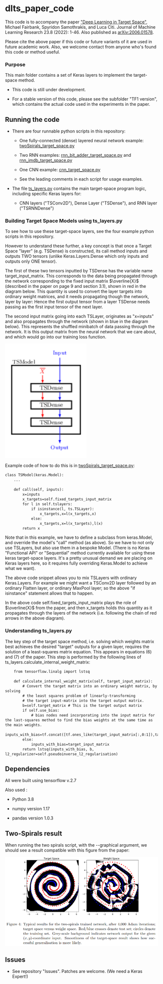 # dlts_paper_code


This code is to accompany the paper ["Deep Learning in Target Space"](https://jmlr.org/papers/v23/20-040.html), Michael Fairbank, Spyridon Samothrakis, and Luca Citi. Journal of Machine Learning Research 23.8 (2022): 1-46.   Also published as [arXiv:2006.01578](https://arxiv.org/abs/2006.01578).

Please cite the above paper if this code or future variants of it are used in future academic work.  Also, we welcome contact from anyone who's found this code or method useful.

### Purpose

This main folder contains a set of Keras layers to implement the target-space method.

- This code is still under development.

- For a stable version of this code, please see the subfolder "TF1 version", which contains the actual code used in the experiments in the paper.


## Running the code

- There are four runnable python scripts in this repository:

    - One fully-connected (dense) layered neural network example: [twoSpirals_target_space.py](./twoSpirals_target_space.py)
        
    - Two RNN examples: [rnn_bit_adder_target_space.py](./rnn_bit_adder_target_space.py) and [rnn_imdb_target_space.py](./rnn_imdb_target_space.py)
        
    - One CNN example: [cnn_target_space.py](./cnn_target_space.py)

    - See the leading comments in each script for usage examples.

- The file [ts_layers.py](./ts_layers.py) contains the main target-space program logic, including specific Keras layers for: 

    - CNN layers ("TSConv2D"), Dense Layer ("TSDense"), and RNN layer ("TSRNNDense")


### Building Target Space Models using ts_layers.py

To see how to use these target-space layers, see the four example python scripts in this repository.

However to understand these further, a key concept is that once a Target Space "layer" (e.g. TSDense) is constructed,  its call method inputs and outputs TWO tensors (unlike Keras.Layers.Dense which only inputs and outputs only ONE tensor).  

The first of these two tensors inputted by TSDense has the variable name target_input_matrix.  This corresponds to the data being propagated through the network corresponding to the fixed input matrix $\overline{X}$ (described in the paper on page 9 and section 3.1), shown in red in the diagram below.  This quantity is used to convert the layer targets into ordinary weight matrices, and it needs propagating though the network, layer by layer: Hence the first output tensor from a layer TSDense needs passing as the first input tensor of the next layer. 

The second input matrix going into each TSLayer, originates as "x=inputs" and also propagates through the network (shown in blue in the diagram below).  This represents the shuffled minibatch of data passing through the network.  It is this output matrix from the neural network that we care about, and which would go into our training loss function.   

![TS-Model image](./tsmodel_3layers.svg)

Example code of how to do this is in [twoSpirals_target_space.py](./twoSpirals_target_space.py):

```
class TSModel(keras.Model):
    ...
    
    def call(self, inputs):
        x=inputs
        x_targets=self.fixed_targets_input_matrix
        for l in self.tslayers:
            if isinstance(l, ts.TSLayer):
                x_targets,x=l(x_targets,x)
            else:
                x_targets,x=l(x_targets),l(x)
        return x
```

Note that in this example, we have to define a subclass from keras.Model, and override the model's "call" method (as above).  So we have to not only use TSLayers, but also use them in a bespoke Model.  (There is no Keras "Functional API" or "Sequential" method currently available for using these keras target-space layers.  It's a pretty unusual demand we are placing on Keras layers here, so it requires fully overriding Keras.Model to achieve what we want).

The above code snippet allows you to mix TSLayers with ordinary Keras.Layers.  For example we might want a TSConv2D layer followed by an ordinary Flatten layer, or ordinary MaxPool layer; so the above "if isinstance" statement allows that to happen.  

In the above code self.fixed_targets_input_matrix plays the role of $\overline{X}$ from the paper, and then x_targets holds this quantity as it propagates through the layers of the network (i.e. following the chain of red arrows in the above diagram).  


### Understanding ts_layers.py

The key step of the target space method, i.e. solving which weights matrix best achieves the desired "target" outputs for a given layer, requires the solution of a least-squares matrix equation.  This appears in equations (6) and (7) of the paper.  This step is performed by the following lines of ts_layers.calculate_internal_weight_matrix:

```
    from tensorflow.linalg import lstsq 

    def calculate_internal_weight_matrix(self, target_input_matrix):
        # Convert the target matrix into an ordinary weight matrix, by solving 
        # the least squares problem of linearly-transforming
        # the target input-matrix into the target output matrix.
        b=self.target_matrix # This is the target output matrix
        if self.use_bias:
            # bias nodes need incorporating into the input matrix for the last-squares method to find the bias weights at the same time as the main weights.
            inputs_with_bias=tf.concat([tf.ones_like(target_input_matrix[:,0:1]),target_input_matrix],axis=1)
        else:
            inputs_with_bias=target_input_matrix  
        return lstsq(inputs_with_bias, b, l2_regularizer=self.pseudoinverse_l2_regularisation)
```

## Dependencies

All were built using tensorflow v.2.7

Also used :

- Python 3.8

- numpy version 1.17 

- pandas version 1.0.3 

## Two-Spirals result

When running the two spirals script, with the --graphical argument, we should see a result compatible with this figure from the paper:

![Two-Spirals image](spirals_image.png)


## Issues

- See repository "Issues".  Patches are welcome. (We need a Keras Expert!)
